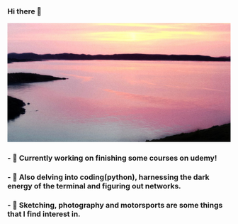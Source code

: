 ### Hi there 💜

![Sounio Sunrise](blueandpink.jpeg)

### - 📔 Currently working on finishing some courses on udemy!
### - 🌱 Also delving into coding(python), harnessing the dark energy of the terminal and figuring out networks.
### - 📸 Sketching, photography and motorsports are some things that I find interest in.

